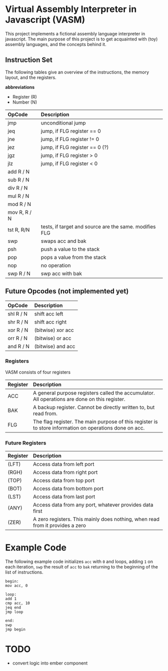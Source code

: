 # Virtual Assembly Interpreter in Javascript (VASM)

This project implements a fictional assembly language interpreter in javascript. The main purpose of this project is to get acquainted with (toy) assembly languages, and the concepts behind it. 

## Instruction Set 

The following tables give an overview of the instructions, the memory layout, and the registers.

__abbreviations__
* Register (R)
* Number (N)


| OpCode            | Description                                            |
|:------------------|:-------------------------------------------------------|
| jmp      <label>  | unconditional jump                                     |
| jeq      <label>  | jump, if FLG register == 0                             |
| jne      <label>  | jump, if FLG register != 0                             |
| jez      <label>  | jump, if FLG register == 0 (?)                         |
| jgz      <label>  | jump, if FLG register > 0                              |
| jlz      <label>  | jump, if FLG register < 0                              |
| add      R / N    |                                                        |
| sub      R / N    |                                                        |
| div      R / N    |                                                        |
| mul      R / N    |                                                        |
| mod      R / N    |                                                        |
| mov      R, R / N |                                                        |
| tst   R, R/N      | tests, if target and source are the same. modifies FLG |
| swp      <none>   | swaps acc and bak                                      |
| psh      <none>   | push a value to the stack                              |
| pop      <none>   | pops a value from the stack                            |
| nop               | no operation                                           |
| swp     R / N     | swp acc with bak                                       |


## Future Opcodes (not implemented yet)


| OpCode        | Description       |
|:--------------|:------------------|
| shl     R / N | shift acc left    |
| shr     R / N | shift acc right   |
| xor     R / N | (bitwise) xor acc |
| orr     R / N | (bitwise) or acc  |
| and     R / N | (bitwise) and acc |



### Registers

VASM consists of four registers

| Register | Description                                                                                             |
|:---------|:--------------------------------------------------------------------------------------------------------|
| ACC      | A general purpose registers called the accumulator. All operations are done on this register.           |
| BAK      | A backup register. Cannot be directly written to, but read from.                                        |
| FLG      | The flag register. The main purpose of this register is to store information on operations done on acc. |


### Future Registers

| Register | Description                                                                   |
|:---------|:------------------------------------------------------------------------------|
| (LFT)    | Access data from left port                                                    |
| (RGH)    | Access data from right port                                                   |
| (TOP)    | Access data from top port                                                     |
| (BOT)    | Access data from bottom port                                                  |
| (LST)    | Access data from last port                                                    |
| (ANY)    | Access data from any port, whatever provides data first                       |
| (ZER)    | A zero registers. This mainly does nothing, when read from it provides a zero |

# Example Code

The following example code initializes `acc` with `0`
and loops, adding `1` on each iteration, `swp` the result of `acc` to
`bak` returning to the beginning of the list of instructions.

```
begin:              
mov acc, 0          
                    
loop:               
add 1               
cmp acc, 10         
jeq end             
jmp loop            
                    
end:                
swp                 
jmp begin           
```

# TODO

- convert logic into ember component